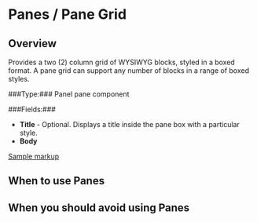 # Panes / Pane Grid #

## Overview ##
Provides a two (2) column grid of WYSIWYG blocks, styled in a boxed format. A pane grid can support any number of blocks in a range of boxed styles.

###Type:###
Panel pane component

###Fields:###

* **Title** - Optional. Displays a title inside the pane box with a particular style.
* **Body**

[Sample markup](panes.html)

## When to use Panes ##


## When you should avoid using Panes ##


